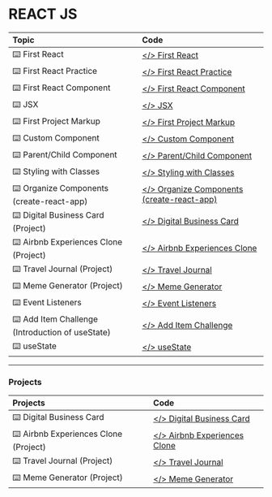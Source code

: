 # **REACT JS**

| Topic                                            | Code                                                                                                              |
| :----------------------------------------------- | :---------------------------------------------------------------------------------------------------------------- |
| ⌨️ First React                                   | [</> First React](https://github.com/monciego/react2022/tree/main/first-react)                                    |
| ⌨️ First React Practice                          | [</> First React Practice](https://github.com/monciego/react2022/tree/main/first-react-practice)                  |
| ⌨️ First React Component                         | [</> First React Component](https://github.com/monciego/react2022/tree/main/first-react-component)                |
| ⌨️ JSX                                           | [</> JSX](https://github.com/monciego/react2022/tree/main/jsx)                                                    |
| ⌨️ First Project Markup                          | [</> First Project Markup](https://github.com/monciego/react2022/tree/main/project-part1-markup)                  |
| ⌨️ Custom Component                              | [</> Custom Component](https://github.com/monciego/react2022/tree/main/custom-component)                          |
| ⌨️ Parent/Child Component                        | [</> Parent/Child Component](https://github.com/monciego/react2022/tree/main/parent-child-component)              |
| ⌨️ Styling with Classes                          | [</> Styling with Classes](https://github.com/monciego/react2022/tree/main/styling-with-classes)                  |
| ⌨️ Organize Components (create-react-app)        | [</> Organize Components (create-react-app)](https://github.com/monciego/react2022/tree/main/organize-components) |
| ⌨️ Digital Business Card (Project)               | [</> Digital Business Card](https://github.com/monciego/react2022/tree/main/digital-business-card)                |
| ⌨️ Airbnb Experiences Clone (Project)            | [</> Airbnb Experiences Clone](https://github.com/monciego/react2022/tree/main/airbnb-experiences-clone)          |
| ⌨️ Travel Journal (Project)                      | [</> Travel Journal](https://github.com/monciego/react2022/tree/main/travel-journal)                              |
| ⌨️ Meme Generator (Project)                      | [</> Meme Generator](https://github.com/monciego/react2022/tree/main/meme-generator)                              |
| ⌨️ Event Listeners                               | [</> Event Listeners](https://github.com/monciego/react2022/tree/main/event-listeners)                            |
| ⌨️ Add Item Challenge (Introduction of useState) | [</> Add Item Challenge](https://github.com/monciego/react2022/tree/main/add-item-challenge)                      |
| ⌨️ useState                                      | [</> useState](https://github.com/monciego/react2022/tree/main/useState)                                          |

---

### **Projects**

| Projects                              | Code                                                                                                     |
| :------------------------------------ | :------------------------------------------------------------------------------------------------------- |
| ⌨️ Digital Business Card              | [</> Digital Business Card](https://github.com/monciego/react2022/tree/main/digital-business-card)       |
| ⌨️ Airbnb Experiences Clone (Project) | [</> Airbnb Experiences Clone](https://github.com/monciego/react2022/tree/main/airbnb-experiences-clone) |
| ⌨️ Travel Journal (Project)           | [</> Travel Journal](https://github.com/monciego/react2022/tree/main/travel-journal)                     |
| ⌨️ Meme Generator (Project)           | [</> Meme Generator](https://github.com/monciego/react2022/tree/main/meme-generator)                     |
